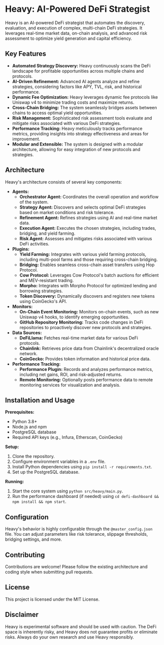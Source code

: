 # Heavy: AI-Powered DeFi Strategist

Heavy is an AI-powered DeFi strategist that automates the discovery, evaluation, and execution of complex, multi-chain DeFi strategies. It leverages real-time market data, on-chain analysis, and advanced risk assessment to optimize yield generation and capital efficiency.

## Key Features

* **Automated Strategy Discovery:** Heavy continuously scans the DeFi landscape for profitable opportunities across multiple chains and protocols.
* **AI-Driven Refinement:** Advanced AI agents analyze and refine strategies, considering factors like APY, TVL, risk, and historical performance.
* **Dynamic Fee Optimization:** Heavy leverages dynamic fee protocols like Uniswap v4 to minimize trading costs and maximize returns.
* **Cross-Chain Bridging:** The system seamlessly bridges assets between chains to access optimal yield opportunities.
* **Risk Management:** Sophisticated risk assessment tools evaluate and mitigate risks associated with various DeFi strategies.
* **Performance Tracking:** Heavy meticulously tracks performance metrics, providing insights into strategy effectiveness and areas for improvement.
* **Modular and Extensible:** The system is designed with a modular architecture, allowing for easy integration of new protocols and strategies.

## Architecture

Heavy's architecture consists of several key components:

* **Agents:**
    * **Orchestrator Agent:** Coordinates the overall operation and workflow of the system.
    * **Strategy Agent:** Discovers and selects optimal DeFi strategies based on market conditions and risk tolerance.
    * **Refinement Agent:** Refines strategies using AI and real-time market data.
    * **Execution Agent:** Executes the chosen strategies, including trades, bridging, and yield farming.
    * **Risk Agent:** Assesses and mitigates risks associated with various DeFi activities.
* **Plugins:**
    * **Yield Farming:** Integrates with various yield farming protocols, including multi-pool farms and those requiring cross-chain bridging.
    * **Bridging:** Enables seamless cross-chain asset transfers using Hop Protocol.
    * **Cow Protocol:** Leverages Cow Protocol's batch auctions for efficient and MEV-resistant trading.
    * **Morpho:** Integrates with Morpho Protocol for optimized lending and borrowing strategies.
    * **Token Discovery:** Dynamically discovers and registers new tokens using CoinGecko's API.
* **Monitors:**
    * **On-Chain Event Monitoring:** Monitors on-chain events, such as new Uniswap v4 hooks, to identify emerging opportunities.
    * **GitHub Repository Monitoring:** Tracks code changes in DeFi repositories to proactively discover new protocols and strategies.
* **Data Sources:**
    * **DeFiLlama:** Fetches real-time market data for various DeFi protocols.
    * **Chainlink:** Retrieves price data from Chainlink's decentralized oracle network.
    * **CoinGecko:** Provides token information and historical price data.
* **Performance Tracking:**
    * **Performance Plugin:** Records and analyzes performance metrics, including net gains, ROI, and risk-adjusted returns.
    * **Remote Monitoring:** Optionally posts performance data to remote monitoring services for visualization and analysis.

## Installation and Usage

**Prerequisites:**

*   Python 3.8+
*   Node.js and npm
*   PostgreSQL database
*   Required API keys (e.g., Infura, Etherscan, CoinGecko)

**Setup:**

1.  Clone the repository.
2.  Configure environment variables in a `.env` file.
3.  Install Python dependencies using `pip install -r requirements.txt`.
4.  Set up the PostgreSQL database.

**Running:**

1.  Start the core system using `python src/heavy/main.py`.
2.  Run the performance dashboard (if needed) using `cd defi-dashboard && npm install && npm start`.

## Configuration

Heavy's behavior is highly configurable through the `@master_config.json` file. You can adjust parameters like risk tolerance, slippage thresholds, bridging settings, and more.

## Contributing

Contributions are welcome! Please follow the existing architecture and coding style when submitting pull requests.

## License

This project is licensed under the MIT License.

## Disclaimer

Heavy is experimental software and should be used with caution. The DeFi space is inherently risky, and Heavy does not guarantee profits or eliminate risks. Always do your own research and use Heavy responsibly.